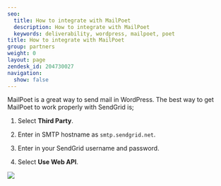 ```yaml
---
seo:
  title: How to integrate with MailPoet
  description: How to integrate with MailPoet
  keywords: deliverability, wordpress, mailpoet, poet
title: How to integrate with MailPoet
group: partners
weight: 0
layout: page
zendesk_id: 204730027
navigation:
  show: false
---
```


MailPoet is a great way to send mail in WordPress. The best way to get MailPoet to work properly with SendGrid is;

1. Select **Third Party**.

2. Enter in SMTP hostname as `smtp.sendgrid.net`.

3. Enter in your SendGrid username and password.

4. Select **Use Web API**.

![]({{root_url}}/images/Screen_Shot_2015-02-13_at_4.47.27_PM.png)
